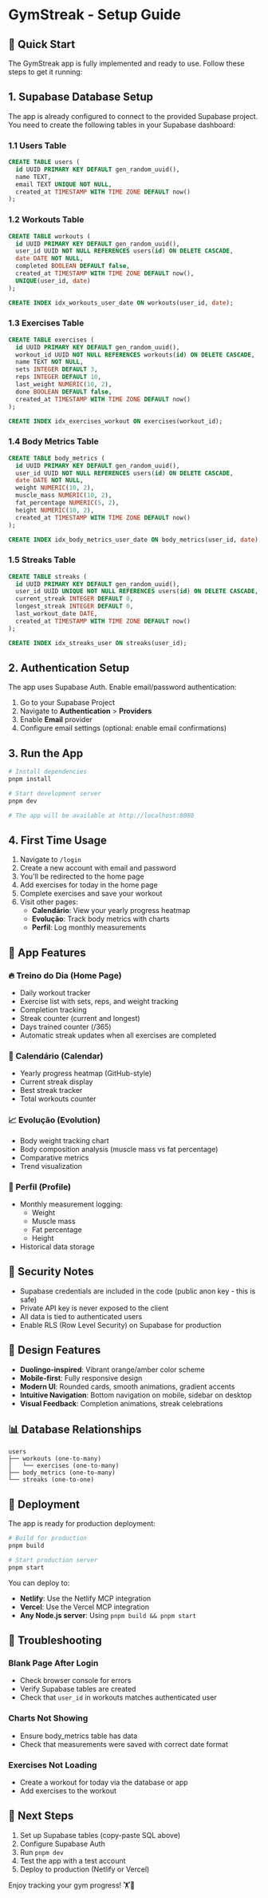 # GymStreak - Setup Guide

## 🚀 Quick Start

The GymStreak app is fully implemented and ready to use. Follow these steps to get it running:

## 1. Supabase Database Setup

The app is already configured to connect to the provided Supabase project. You need to create the following tables in your Supabase dashboard:

### **1.1 Users Table**
```sql
CREATE TABLE users (
  id UUID PRIMARY KEY DEFAULT gen_random_uuid(),
  name TEXT,
  email TEXT UNIQUE NOT NULL,
  created_at TIMESTAMP WITH TIME ZONE DEFAULT now()
);
```

### **1.2 Workouts Table**
```sql
CREATE TABLE workouts (
  id UUID PRIMARY KEY DEFAULT gen_random_uuid(),
  user_id UUID NOT NULL REFERENCES users(id) ON DELETE CASCADE,
  date DATE NOT NULL,
  completed BOOLEAN DEFAULT false,
  created_at TIMESTAMP WITH TIME ZONE DEFAULT now(),
  UNIQUE(user_id, date)
);

CREATE INDEX idx_workouts_user_date ON workouts(user_id, date);
```

### **1.3 Exercises Table**
```sql
CREATE TABLE exercises (
  id UUID PRIMARY KEY DEFAULT gen_random_uuid(),
  workout_id UUID NOT NULL REFERENCES workouts(id) ON DELETE CASCADE,
  name TEXT NOT NULL,
  sets INTEGER DEFAULT 3,
  reps INTEGER DEFAULT 10,
  last_weight NUMERIC(10, 2),
  done BOOLEAN DEFAULT false,
  created_at TIMESTAMP WITH TIME ZONE DEFAULT now()
);

CREATE INDEX idx_exercises_workout ON exercises(workout_id);
```

### **1.4 Body Metrics Table**
```sql
CREATE TABLE body_metrics (
  id UUID PRIMARY KEY DEFAULT gen_random_uuid(),
  user_id UUID NOT NULL REFERENCES users(id) ON DELETE CASCADE,
  date DATE NOT NULL,
  weight NUMERIC(10, 2),
  muscle_mass NUMERIC(10, 2),
  fat_percentage NUMERIC(5, 2),
  height NUMERIC(10, 2),
  created_at TIMESTAMP WITH TIME ZONE DEFAULT now()
);

CREATE INDEX idx_body_metrics_user_date ON body_metrics(user_id, date);
```

### **1.5 Streaks Table**
```sql
CREATE TABLE streaks (
  id UUID PRIMARY KEY DEFAULT gen_random_uuid(),
  user_id UUID UNIQUE NOT NULL REFERENCES users(id) ON DELETE CASCADE,
  current_streak INTEGER DEFAULT 0,
  longest_streak INTEGER DEFAULT 0,
  last_workout_date DATE,
  created_at TIMESTAMP WITH TIME ZONE DEFAULT now()
);

CREATE INDEX idx_streaks_user ON streaks(user_id);
```

## 2. Authentication Setup

The app uses Supabase Auth. Enable email/password authentication:

1. Go to your Supabase Project
2. Navigate to **Authentication** > **Providers**
3. Enable **Email** provider
4. Configure email settings (optional: enable email confirmations)

## 3. Run the App

```bash
# Install dependencies
pnpm install

# Start development server
pnpm dev

# The app will be available at http://localhost:8080
```

## 4. First Time Usage

1. Navigate to `/login`
2. Create a new account with email and password
3. You'll be redirected to the home page
4. Add exercises for today in the home page
5. Complete exercises and save your workout
6. Visit other pages:
   - **Calendário**: View your yearly progress heatmap
   - **Evolução**: Track body metrics with charts
   - **Perfil**: Log monthly measurements

## 📱 App Features

### **🔥 Treino do Dia (Home Page)**
- Daily workout tracker
- Exercise list with sets, reps, and weight tracking
- Completion tracking
- Streak counter (current and longest)
- Days trained counter (/365)
- Automatic streak updates when all exercises are completed

### **📅 Calendário (Calendar)**
- Yearly progress heatmap (GitHub-style)
- Current streak display
- Best streak tracker
- Total workouts counter

### **📈 Evolução (Evolution)**
- Body weight tracking chart
- Body composition analysis (muscle mass vs fat percentage)
- Comparative metrics
- Trend visualization

### **👤 Perfil (Profile)**
- Monthly measurement logging:
  - Weight
  - Muscle mass
  - Fat percentage
  - Height
- Historical data storage

## 🔐 Security Notes

- Supabase credentials are included in the code (public anon key - this is safe)
- Private API key is never exposed to the client
- All data is tied to authenticated users
- Enable RLS (Row Level Security) on Supabase for production

## 🎨 Design Features

- **Duolingo-inspired**: Vibrant orange/amber color scheme
- **Mobile-first**: Fully responsive design
- **Modern UI**: Rounded cards, smooth animations, gradient accents
- **Intuitive Navigation**: Bottom navigation on mobile, sidebar on desktop
- **Visual Feedback**: Completion animations, streak celebrations

## 📊 Database Relationships

```
users
├── workouts (one-to-many)
│   └── exercises (one-to-many)
├── body_metrics (one-to-many)
└── streaks (one-to-one)
```

## 🚀 Deployment

The app is ready for production deployment:

```bash
# Build for production
pnpm build

# Start production server
pnpm start
```

You can deploy to:
- **Netlify**: Use the Netlify MCP integration
- **Vercel**: Use the Vercel MCP integration
- **Any Node.js server**: Using `pnpm build && pnpm start`

## 🐛 Troubleshooting

### Blank Page After Login
- Check browser console for errors
- Verify Supabase tables are created
- Check that `user_id` in workouts matches authenticated user

### Charts Not Showing
- Ensure body_metrics table has data
- Check that measurements were saved with correct date format

### Exercises Not Loading
- Create a workout for today via the database or app
- Add exercises to the workout

## 📝 Next Steps

1. Set up Supabase tables (copy-paste SQL above)
2. Configure Supabase Auth
3. Run `pnpm dev`
4. Test the app with a test account
5. Deploy to production (Netlify or Vercel)

Enjoy tracking your gym progress! 🏋️💪
